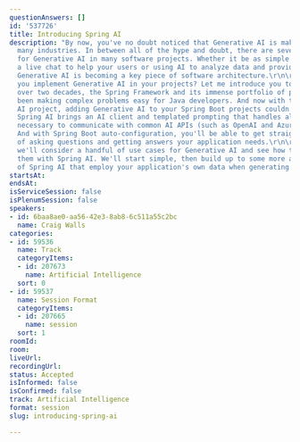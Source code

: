 ```yaml
---
questionAnswers: []
id: '537726'
title: Introducing Spring AI
description: "By now, you've no doubt noticed that Generative AI is making waves across
  many industries. In between all of the hype and doubt, there are several use cases
  for Generative AI in many software projects. Whether it be as simple as building
  a live chat to help your users or using AI to analyze data and provide recommendations,
  Generative AI is becoming a key piece of software architecture.\r\n\r\nSo how can
  you implement Generative AI in your projects? Let me introduce you to Spring AI.\r\n\r\nFor
  over two decades, the Spring Framework and its immense portfolio of projects has
  been making complex problems easy for Java developers. And now with the new Spring
  AI project, adding Generative AI to your Spring Boot projects couldn't be easier!
  Spring AI brings an AI client and templated prompting that handles all of the ceremony
  necessary to communicate with common AI APIs (such as OpenAI and Azure OpenAI).
  And with Spring Boot auto-configuration, you'll be able to get straight to the point
  of asking questions and getting answers your application needs.\r\n\r\nIn this session,
  we'll consider a handful of use cases for Generative AI and see how to implement
  them with Spring AI. We'll start simple, then build up to some more advanced uses
  of Spring AI that employ your application's own data when generating answers."
startsAt: 
endsAt: 
isServiceSession: false
isPlenumSession: false
speakers:
- id: 6baa8ae0-aa56-42e3-8ab8-6c511a55c2bc
  name: Craig Walls
categories:
- id: 59536
  name: Track
  categoryItems:
  - id: 207673
    name: Artificial Intelligence
  sort: 0
- id: 59537
  name: Session Format
  categoryItems:
  - id: 207665
    name: session
  sort: 1
roomId: 
room: 
liveUrl: 
recordingUrl: 
status: Accepted
isInformed: false
isConfirmed: false
track: Artificial Intelligence
format: session
slug: introducing-spring-ai

---
```

